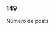
<head>
  <link rel = "stylesheet" type = "text/css" href = "https://raw.githubusercontent.com/rstudio/shinydashboard/master/inst/shinydashboard.css">
</head>

<!-- README.md is generated from README.Rmd. Please edit that file -->

<!--html_preserve-->

<div class="row">

<div class="col-sm-4">

<div class="col-sm-4">

<div class="small-box bg-aqua">

<div class="inner">

<h3>

149

</h3>

<p>

Número de posts

</p>

</div>

</div>

</div>

</div>

</div>

<!--/html_preserve-->
